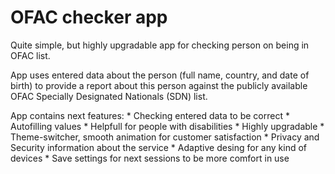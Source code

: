 # OFAC checker app

Quite simple, but highly upgradable app for checking person on being in OFAC list.

App uses entered data about the person (full name, country, and date of birth) to provide a report about this person against the publicly available OFAC Specially Designated Nationals (SDN) list.

App contains next features:
	* Checking entered data to be correct
	* Autofilling values
	* Helpfull for people with disabilities
	* Highly upgradable
	* Theme-switcher, smooth animation for customer satisfaction
	* Privacy and Security information about the service
	* Adaptive desing for any kind of devices
	* Save settings for next sessions to be more comfort in use

	

